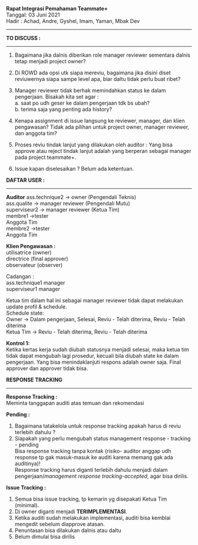__Rapat Integrasi Pemahaman Teammate+__<br>
Tanggal: 03 Juni 2021<br>
Hadir : Achad, Andre, Gyshel, Imam, Yaman, Mbak Dev <br>
***

**TO DISCUSS :**
***

1. Bagaimana jika dalnis diberikan role manager reviewer sementara dalnis tetap menjadi project owner? <br>

2. Di ROWD ada opsi utk siapa mereviu, bagaimana jika disini diset reviuwernya siapa sampe level apa, biar daltu tidak perlu buat ribet?<br>

3. Manager reviewer tidak berhak memindahkan status ke dalam pengerjaan. Bisakah kita set agar :<br>
a. saat po udh geser ke dalam pengerjaan tdk bs ubah?<br>
b. terima saja yang penting ada history?<br>

4. Kenapa assignment di issue langsung ke reviewer, manager, dan klien pengawasan? Tidak ada pilihan untuk project owner, manager reviewer, dan anggota tim?

5. Proses reviu tindak lanjut yang dilakukan oleh auditor :
Yang bisa approve atau reject tindak lanjut adalah yang berperan sebagai manager pada project teammate+.

6. Issue kapan diselesaikan ? Belum ada ketentuan.

**DAFTAR USER :**
***

**Auditor**
ass.technique2 -> owner (Pengendali Teknis)<br> 
ass.qualite		-> manager reviewer (Pengendali Mutu)<br> 
superviseur2	-> manager reviewer (Ketua Tim)<br> 
membre1 ->tester<br> Anggota Tim <br> 
membre2	->tester<br> Anggota Tim <br> 

**Klien Pengawasan :<br>**
utilisatrice (owner) <br>
directrice (final approver) <br>
observateur (observer) <br>

Cadangan :<br>
ass.technique1		manager<br>
superviseur1		manager<br>

Ketua tim dalam hal ini sebagai manager reviewer tidak dapat melakukan update profil & schedule.<br>
Schedule state: <br>
Owner -> Dalam pengerjaan, Selesai, Reviu - Telah diterima, Reviu - Telah diterima <br>
Ketua Tim -> Reviu - Telah diterima, Reviu - Telah diterima <br>

**Kontrol 1:**<br>
Ketika kertas kerja sudah diubah statusnya menjadi selesai, maka ketua tim tidak dapat mengubah lagi prosedur, kecuali bila diubah state ke dalam pengerjaan.
Yang bisa menindaklanjuti respons adalah owner saja. Final approver dan approver tidak bisa.

**RESPONSE TRACKING**
***

**Response Tracking :**<br>
Meminta tanggapan auditi atas temuan dan rekomendasi

**Pending :**<br>
1. Bagaimana tatakelola untuk response tracking apakah harus di reviu terlebih dahulu ?<br>
2. Siapakah yang perlu mengubah status management response - tracking - pending <br>
Bisa response tracking tanpa kontak (risiko- auditor anggap udh response tp gak  masuk-masuk ke auditi karena memang gak ada auditinya)! <br>
Response tracking harus diganti terlebih dahulu menjadi dalam pengerjaan/_management response tracking-accepted_, agar bisa dirilis.

__Issue Tracking :__<br>
1. Semua bisa issue tracking, tp kemarin yg disepakati Ketua Tim (minimal). 
2. Di owner diganti menjadi **TERIMPLEMENTASI**.
3. Ketika auditi sudah melakukan implementasi, auditi bisa kemblai mengedit sebelum diapprove atasan. 
4. Penuntasan bisa dilakukan dalnis atau daltu
5. Belum dimulai bisa dirilis
